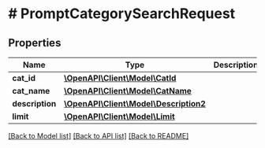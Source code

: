 # # PromptCategorySearchRequest

## Properties

Name | Type | Description | Notes
------------ | ------------- | ------------- | -------------
**cat_id** | [**\OpenAPI\Client\Model\CatId**](CatId.md) |  | [optional]
**cat_name** | [**\OpenAPI\Client\Model\CatName**](CatName.md) |  | [optional]
**description** | [**\OpenAPI\Client\Model\Description2**](Description2.md) |  | [optional]
**limit** | [**\OpenAPI\Client\Model\Limit**](Limit.md) |  | [optional]

[[Back to Model list]](../../README.md#models) [[Back to API list]](../../README.md#endpoints) [[Back to README]](../../README.md)
